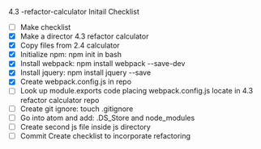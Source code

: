 4.3 -refactor-calculator
Initail Checklist
- [ ] Make checklist
- [x] Make a director 4.3 refactor calculator
- [x] Copy files from 2.4 calculator
- [x] Initialize npm: npm init in bash
- [x] Install webpack: npm install webpack --save-dev
- [x] Install jquery: npm install jquery --save
- [x] Create webpack.config.js in repo
- [ ] Look up module.exports code placing webpack.config.js
        locate in 4.3 refactor calculator repo
- [ ] Create git ignore: touch .gitignore
- [ ] Go into atom and add: .DS_Store and node_modules
- [ ] Create second js file inside js directory
- [ ] Commit
Create checklist to incorporate refactoring
